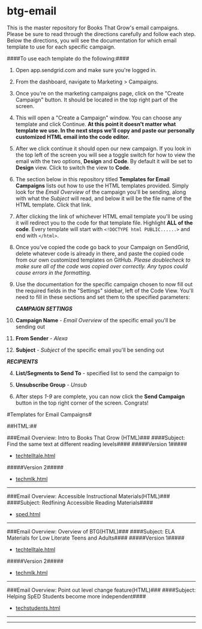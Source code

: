 # btg-email

This is the master repository for Books That Grow's email campaigns. Please be sure to read through the directions carefully and follow each step. Below the directions, you will see the documentation for which email template to use for each specific campaign.

####To use each template do the following:####

1. Open app.sendgrid.com and make sure you're logged in.

2. From the dashboard, navigate to Marketing > Campaigns.

3. Once you're on the marketing campaigns page, click on the "Create Campaign" button. It should be located in the top right part of the screen.

4. This will open a "Create a Campaign" window. You can choose any template and click Continue. **At this point it doesn't matter what template we use. In the next steps we'll copy and paste our personally customized HTML email into the code editor.**

5. After we click continue it should open our new campaign. If you look in the top left of the screen you will see a toggle switch for how to view the email with the two options, **Design** and **Code**. By default it will be set to **Design** view. Click to switch the view to **Code**.

6. The section below in this repository titled **Templates for Email Campaigns** lists out how to use the HTML templates provided. Simply look for the *Email Overview* of the campaign you'll be sending, along with what the *Subject* will read, and below it will be the file name of the HTML template. Click that link.

7. After clicking the link of whichever HTML email template you'll be using it will redirect you to the code for that template file. Highlight **ALL of the code**. Every template will start with `<!DOCTYPE html PUBLIC......>` and end with `</html>`.

8. Once you've copied the code go back to your Campaign on SendGrid, delete whatever code is already in there, and paste the copied code from our own customized templates on GitHub. *Please doublecheck to make sure all of the code was copied over correctly. Any typos could cause errors in the formatting.*

9. Use the documentation for the specific campaign chosen to now fill out the required fields in the "Settings" sidebar, left of the Code View. You'll need to fill in these sections and set them to the specified parameters:

   **_CAMPAIGN SETTINGS_**

  1. **Campaign Name** - *Email Overview* of the specific email you'll be sending out
  2. **From Sender** - *Alexa*
  3. **Subject** - *Subject* of the specific email you'll be sending out

   **_RECIPIENTS_**

  4. **List/Segments to Send To** - specified list to send the campaign to
  5. **Unsubscribe Group** - *Unsub*

10. After steps *1-9* are complete, you can now click the **Send Campaign** button in the top right corner of the screen. Congrats!


#Templates for Email Campaigns#

##HTML:##

###Email Overview: Intro to Books That Grow (HTML)###
####Subject: Find the same text at different reading levels####
#####Version 1#####
- [techtelltale.html](../master/html-emails/techtelltale.html)

#####Version 2#####
- [techmlk.html](../master/html-emails/techmlk.html)

---

###Email Overview: Accessible Instructional Materials(HTML)###
####Subject: Redfining Accessible Reading Materials####
- [sped.html](../master/html-emails/sped.html)

---

###Email Overview: Overview of BTG(HTML)###
####Subject: ELA Materials for Low Literate Teens and Adults####
#####Version 1#####
- [techtelltale.html](../master/html-emails/techtelltale.html)

#####Version 2#####
- [techmlk.html](../master/html-emails/techmlk.html)

---

###Email Overview: Point out level change feature(HTML)###
####Subject: Helping SpED Students become more independent####

- [techstudents.html](../master/html-emails/techstudents.html)

---

<!-- ##Mail Merge (Don't forget to add links before sending):##

###Email Overview: Intro to Books That Grow(Mail Merge)###
####Subject: Introducing Books That Grow for SpED ELA####
- intro.txt

---

###Email Overview: Your Invited to Try Books That Grow###
####Subject: Special Invitation: Try Books That Grow####
- specialoffer.txt

---

###Email Overview: From Least Restrictive / Most Inclusive###
####Subject: What's qualifies as the Last Restricive Method in 2017####
- 
 -->



---
<!-- Old Templates

#Documentation On Which Templates To Use For Specific Recipient#

###For Technology Consultants###
- Tell Tale + Students w/ Free Account = techtelltale.html
- MLK + Students w/ Free Account = techmlk.html
- Just Students w/ Free Account = techstudents.html

###For Teachers###
- Tell Tale + Students = teachertelltalestudents.html
- Tell Tale + Books = teachertelltalebooks.html
- MLK + Students = teachermlkstudents.html
- MLK + Books = teachermlkbooks.html -->





